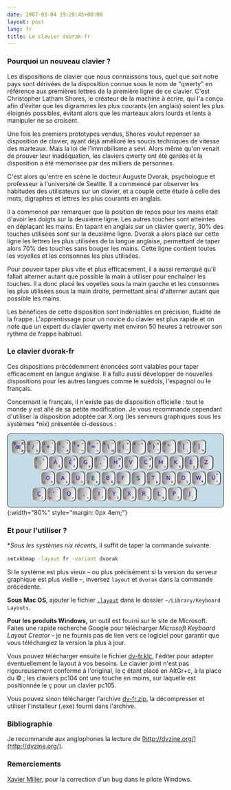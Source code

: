 ```yaml
---
date: 2007-03-04 19:20:45+00:00
layout: post
lang: fr
title: Le clavier dvorak-fr
---
```



### Pourquoi un nouveau clavier ?


Les dispositions de clavier que nous connaissons tous, quel que soit notre pays  sont dérivées de la disposition connue sous le nom de "qwerty" en référence aux  premières lettres de la première ligne de ce clavier. C'est Christopher Latham  Shores, le créateur de la machine à écrire, qui l'a conçu afin d'éviter que les  digrammes les plus courants (en anglais) soient les plus éloignés possibles,  évitant alors que les marteaux alors lourds et lents à manipuler ne se  croisent.

Une fois les premiers prototypes vendus, Shores voulut repenser sa disposition  de clavier, ayant déjà amélioré les soucis techniques de vitesse des marteaux.  Mais la loi de l'immobilisme a sévi. Alors même qu'on venait de prouver leur  inadéquation, les claviers qwerty ont été gardés et la disposition a été  mémorisée par des milliers de personnes.

C'est alors qu'entre en scène le docteur Auguste Dvorak, psychologue et  professeur à l'université de Seattle. Il a commencé par observer les habitudes  des utilisateurs sur un clavier, et a couplé cette étude à celle des mots,  digraphes et lettres les plus courants en anglais.

Il a commencé par remarquer que la position de repos pour les mains était  d'avoir les doigts sur la deuxième ligne. Les autres touches sont atteintes en  déplaçant les mains. En tapant en anglais sur un clavier qwerty, 30% des  touches utilisées sont sur la deuxième ligne. Dvorak a alors placé sur cette  ligne les lettres les plus utilisées de la langue anglaise, permettant de taper  alors 70% des touches sans bouger les mains. Cette ligne contient toutes les  voyelles et les consonnes les plus utilisées.

Pour pouvoir taper plus vite et plus efficacement, il a aussi remarqué qu'il  fallait alterner autant que possible la main à utiliser pour enchaîner les  touches. Il a donc placé les voyelles sous la main gauche et les consonnes les  plus utilisées sous la main droite, permettant ainsi d'alterner autant que  possible les mains.

Les bénéfices de cette disposition sont indéniables en précision, fluidité de  la frappe. L'apprentissage pour un novice du clavier est plus rapide et on note  que un expert du clavier qwerty met environ 50 heures à retrouver son rythme de  frappe habituel.


### Le clavier dvorak-fr


Ces dispositions précédemment énoncées sont valables pour taper efficacement en  langue anglaise. Il a fallu aussi développer de nouvelles dispositions pour les  autres langues comme le suédois, l'espagnol ou le français.

Concernant le français, il n'existe pas de disposition officielle : tout le  monde y est allé de sa petite modification. Je vous recommande cependant  d'utiliser la disposition adoptée par X.org (les serveurs graphiques sous les  systèmes *nix) présentée ci-dessous :

![Le clavier dvorak-fr](/images/clavier-dvorak-fr.png){:width="80%" style="margin: 0px 4em;"}

### Et pour l'utiliser ?


**Sous les systèmes *nix récents,** il suffit de taper la commande suivante:  

~~~sh
setxkbmap -layout fr -variant dvorak
~~~

Si le système est plus vieux – ou plus précisément si la version du  serveur graphique est plus vieille –, inversez `layout` et `dvorak` dans la  commande précédente.

**Sous Mac OS**, ajouter le fichier [`.layout`](/extra/dvorak-fr.keylayout) dans le dossier `~/Library/Keyboard Layouts`.

**Pour les produits Windows,** un outil est fourni sur le site de  Microsoft. Faites une rapide recherche Google pour télécharger _Microsoft  Keyboard Layout Creator_ – je ne fournis pas de lien vers ce logiciel  pour garantir que vous téléchargiez la version la plus à jour.

Vous pouvez télécharger ensuite le fichier [dv-fr.klc](/extra/dv-fr.klc), l'éditer pour adapter éventuellement le  layout à vos besoins. Le clavier joint n'est pas rigoureusement conforme à  l'original, le ç étant placé en AltGr+c, à la place du © ; les claviers pc104 ont une touche en moins, sur laquelle est positionnée le ç pour un clavier pc105.

Vous pouvez sinon télécharger l'archive [dv-fr.zip](/extra/dv-fr.zip), la décompresser et utiliser l'installeur (.exe) fourni dans l'archive.

### Bibliographie

Je recommande aux anglophones la lecture de [http://dvzine.org/](http://dvzine.org/).


### Remerciements

[Xavier Miller](http://www.xaviermiller.be/), pour la correction d'un bug dans le pilote Windows.
